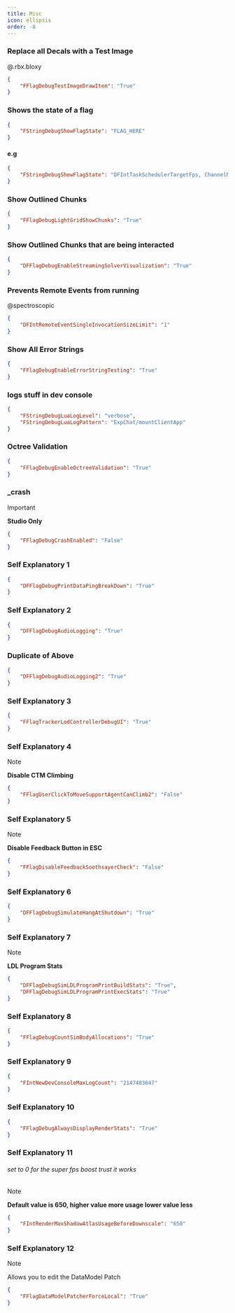 ```yaml
---
title: Misc
icon: ellipsis
order: -8
---
```


### Replace all Decals with a Test Image 
@.rbx.bloxy
```json
{
    "FFlagDebugTestImageDrawItem": "True"
}
```
### Shows the state of a flag
```json
{
    "FStringDebugShowFlagState": "FLAG_HERE"
}
```
#### e.g
```json
{
    "FStringDebugShowFlagState": "DFIntTaskSchedulerTargetFps, ChannelName"
}
```
### Show Outlined Chunks
```json
{
    "FFlagDebugLightGridShowChunks": "True"
}
```
### Show Outlined Chunks that are being interacted
```json
{
    "DFFlagDebugEnableStreamingSolverVisualization": "True"
}
```
### Prevents Remote Events from running
@spectroscopic
```json
{
    "DFIntRemoteEventSingleInvocationSizeLimit": "1"
}
```
### Show All Error Strings
```json
{
    "FFlagDebugEnableErrorStringTesting": "True"
}
```
### logs stuff in dev console
```json
{
    "FStringDebugLuaLogLevel": "verbose",
    "FStringDebugLuaLogPattern": "ExpChat/mountClientApp"
}
```
### Octree Validation
```json
{
    "FFlagDebugEnableOctreeValidation": "True"
}
```
### _crash
> [!IMPORTANT]
> **Studio Only**
```json
{
    "FFlagDebugCrashEnabled": "False"
}
```
### Self Explanatory 1
```json
{
    "DFFlagDebugPrintDataPingBreakDown": "True"
}
```
### Self Explanatory 2
```json
{
    "DFFlagDebugAudioLogging": "True"
}
```
### Duplicate of Above
```json
{
    "DFFlagDebugAudioLogging2": "True"
}
```
### Self Explanatory 3
```json
{
    "FFlagTrackerLodControllerDebugUI": "True"
}
```
### Self Explanatory 4
> [!NOTE]
> **Disable CTM Climbing**
```json
{
    "FFlagUserClickToMoveSupportAgentCanClimb2": "False"
}
```
### Self Explanatory 5
> [!NOTE]
> **Disable Feedback Button in ESC**
```json
{
    "FFlagDisableFeedbackSoothsayerCheck": "False"
}
```
### Self Explanatory 6
```json
{
    "DFFlagDebugSimulateHangAtShutdown": "True"
}
```
### Self Explanatory 7
> [!NOTE]
> **LDL Program Stats**
```json
{
    "DFFlagDebugSimLDLProgramPrintBuildStats": "True",
    "DFFlagDebugSimLDLProgramPrintExecStats": "True"
}
```
### Self Explanatory 8
```json
{
    "FFlagDebugCountSimBodyAllocations": "True"
}
```
### Self Explanatory 9
```json
{
    "FIntNewDevConsoleMaxLogCount": "2147483647"
}
```
### Self Explanatory 10
```json
{
    "FFlagDebugAlwaysDisplayRenderStats": "True"
}
```
### Self Explanatory 11
###### set to 0 for the super fps boost trust it works
> [!NOTE]
> **Default value is 650, higher value more usage lower value less**
```json
{
    "FIntRenderMaxShadowAtlasUsageBeforeDownscale": "650"
}
```
### Self Explanatory 12
> [!NOTE]
> Allows you to edit the DataModel Patch
```json
{
    "FFlagDataModelPatcherForceLocal": "True"
}
```
